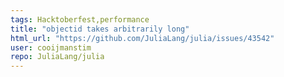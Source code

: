 ```yaml
---
tags: Hacktoberfest,performance
title: "objectid takes arbitrarily long"
html_url: "https://github.com/JuliaLang/julia/issues/43542"
user: cooijmanstim
repo: JuliaLang/julia
---
```


